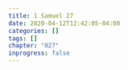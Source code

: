 ```yaml
---
title: 1 Samuel 27
date: 2020-04-12T12:42:05-04:00
categories: []
tags: []
chapter: "027"
inprogress: false
---
```


